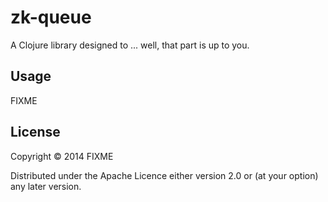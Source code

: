 # zk-queue

A Clojure library designed to ... well, that part is up to you.

## Usage

FIXME

## License

Copyright © 2014 FIXME

Distributed under the Apache Licence either version 2.0 or (at your
option) any later version.
